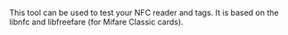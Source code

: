 This tool can be used to test your NFC reader and tags.
It is based on the libnfc and libfreefare (for Mifare Classic cards).
